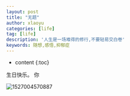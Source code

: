 ```yaml
---
layout: post
title: "无题"
author: xlaoyu
categories: [life]
tag: [life]
description: '人生是一场难得的修行,不要轻易交白卷'
keywords: 随想,感悟,抑郁症
---
```



* content
{:toc}




生日快乐。 你 

![1527004570887](https://user-images.githubusercontent.com/6936358/40374520-d25b4d1c-5e1b-11e8-8ce0-3da29ec457b1.jpg)
